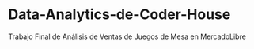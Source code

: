 # Data-Analytics-de-Coder-House
Trabajo Final de Análisis de Ventas de Juegos de Mesa en MercadoLibre
